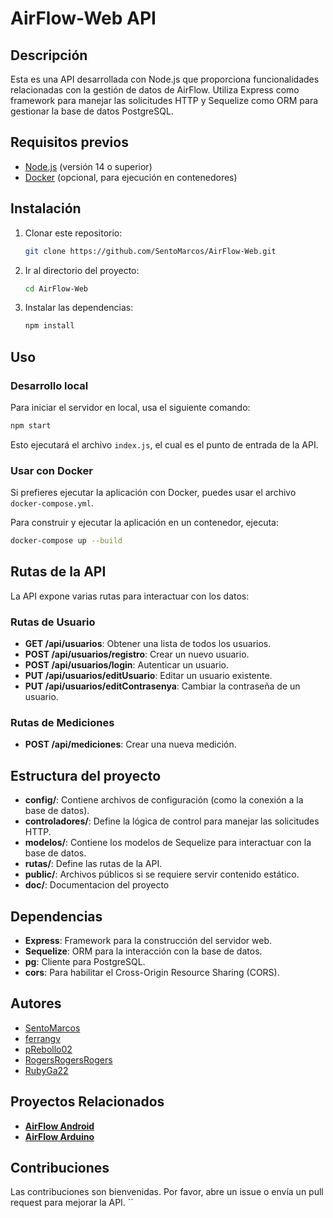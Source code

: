 # AirFlow-Web API

## Descripción
Esta es una API desarrollada con Node.js que proporciona funcionalidades relacionadas con la gestión de datos de AirFlow. Utiliza Express como framework para manejar las solicitudes HTTP y Sequelize como ORM para gestionar la base de datos PostgreSQL.

## Requisitos previos
- [Node.js](https://nodejs.org/) (versión 14 o superior)
- [Docker](https://www.docker.com/) (opcional, para ejecución en contenedores)

## Instalación
1. Clonar este repositorio:

   ```bash
   git clone https://github.com/SentoMarcos/AirFlow-Web.git
   ```

2. Ir al directorio del proyecto:

   ```bash
   cd AirFlow-Web
   ```

3. Instalar las dependencias:

   ```bash
   npm install
   ```

## Uso
### Desarrollo local
Para iniciar el servidor en local, usa el siguiente comando:

```bash
npm start
```

Esto ejecutará el archivo `index.js`, el cual es el punto de entrada de la API.

### Usar con Docker
Si prefieres ejecutar la aplicación con Docker, puedes usar el archivo `docker-compose.yml`.

Para construir y ejecutar la aplicación en un contenedor, ejecuta:

```bash
docker-compose up --build
```

## Rutas de la API
La API expone varias rutas para interactuar con los datos:

### Rutas de Usuario
- **GET /api/usuarios**: Obtener una lista de todos los usuarios.
- **POST /api/usuarios/registro**: Crear un nuevo usuario.
- **POST /api/usuarios/login**: Autenticar un usuario.
- **PUT /api/usuarios/editUsuario**: Editar un usuario existente.
- **PUT /api/usuarios/editContrasenya**: Cambiar la contraseña de un usuario.

### Rutas de Mediciones
- **POST /api/mediciones**: Crear una nueva medición.

## Estructura del proyecto
- **config/**: Contiene archivos de configuración (como la conexión a la base de datos).
- **controladores/**: Define la lógica de control para manejar las solicitudes HTTP.
- **modelos/**: Contiene los modelos de Sequelize para interactuar con la base de datos.
- **rutas/**: Define las rutas de la API.
- **public/**: Archivos públicos si se requiere servir contenido estático.
- **doc/**:  Documentacion del proyecto


## Dependencias
- **Express**: Framework para la construcción del servidor web.
- **Sequelize**: ORM para la interacción con la base de datos.
- **pg**: Cliente para PostgreSQL.
- **cors**: Para habilitar el Cross-Origin Resource Sharing (CORS).
## Autores
- [SentoMarcos](https://github.com/SentoMarcos "SentoMarcos")
- [ferrangv](https://github.com/ferrangv "ferrangv")
- [pRebollo02](https://github.com/pRebollo02 "pRebollo02")
- [RogersRogersRogers](https://github.com/RogersRogersRogers "RogersRogersRogers")
- [RubyGa22](https://github.com/RubyGa22 "RubyGa22")
## Proyectos Relacionados
- [**AirFlow Android**](https://github.com/SentoMarcos/AirFlow-Android "**AirFlow Android**")
- [**AirFlow Arduino**](https://github.com/SentoMarcos/AirFlow-Arduino "**AirFlow Arduino**")

## Contribuciones
Las contribuciones son bienvenidas. Por favor, abre un issue o envía un pull request para mejorar la API.
``